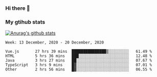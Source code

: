 ### Hi there 👋

### My gtihub stats

[![Anurag's github stats](https://github-readme-stats.vercel.app/api?username=gaozhidong)](https://github.com/gaozhidong/github-readme-stats)

<!--START_SECTION:waka-->
```text
Week: 13 December, 2020 - 20 December, 2020

Vue.js       27 hrs 39 mins  ███████████████▒░░░░░░░░░   61.49 % 
HTML         5 hrs 36 mins   ███░░░░░░░░░░░░░░░░░░░░░░   12.48 % 
Java         3 hrs 27 mins   ██░░░░░░░░░░░░░░░░░░░░░░░   07.67 % 
TypeScript   3 hrs 9 mins    █▓░░░░░░░░░░░░░░░░░░░░░░░   07.01 % 
Other        2 hrs 56 mins   █▓░░░░░░░░░░░░░░░░░░░░░░░   06.55 % 
```
<!--END_SECTION:waka-->